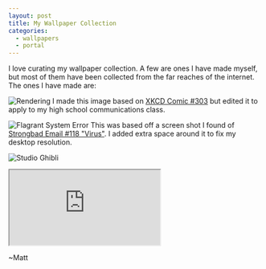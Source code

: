 ```yaml
---
layout: post
title: My Wallpaper Collection
categories:
  - wallpapers
  - portal
---
```


I love curating my wallpaper collection.  A few are ones I have made myself, but most of them have been collected from the far reaches of the internet. The ones I have made are:

![Rendering](https://photos-2.dropbox.com/i/o/zZxOVrghIRgiBKvQ7TvaNoiaU4sVEs9mbkNq-FE3cIw/1667359/1317096000/06769ab)
I made this image based on [XKCD Comic #303](http://xkcd.com/303/) but edited it to apply to my high school communications class.

![Flagrant System Error](https://photos-2.dropbox.com/i/o/APVdbjf_sfHllxNsb6DEi9tfcqj_r7LbK-CVatG1J8U/1667359/1317096000/356d69b)
This was based off a screen shot I found of [Strongbad Email #118 "Virus"](http://www.homestarrunner.com/sbemail118.html). I added extra space around it to fix my desktop resolution.

![Studio Ghibli](https://photos-6.dropbox.com/i/o/PLdxrho37OYfyNYrWT8bMHLQppKEQGz7RiIBzis1ThU/1667359/1317096000/84f511d)
<iframe src="https://www.dropbox.com/gallery/1667359/1/Wallpapers?h=c05e49"> </iframe>

~Matt
